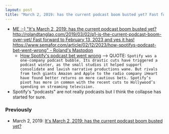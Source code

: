 ```yaml
---
layout: post
title: "March 2, 2019: has the current podcast boom busted yet? Fast forward to February 13, 2023 and yes it has!"
---
```

* [ME :-) "It's March 2, 2019: has the current podcast boom busted yet?http://rolandtanglao.com/2019/03/02/p1-is-the-current-podcast-boom-over-yet/ Fast forward to February 13, 2023 and yes it has! https://www.semafor.com/article/02/12/2023/how-spotifys-podcast-bet-went-wrong" - Roland's Mastodon](https://devdilettante.com/@roland/109861838400394346)
    * [How Spotify's podcast bet went wrong](https://www.semafor.com/article/02/12/2023/how-spotifys-podcast-bet-went-wrong) --> QUOTE: `Spotify was a one-company podcast bubble. Its drastic cuts have triggered a podcast winter, as the small studios it helped support consolidate and lavish narrative productions wane. But rivals from tech giants Amazon and Apple to the radio company iHeart have found better returns on more cautious bets. Spotify’s pivot has more in common with the recent cuts to Hollywood’s spending on streaming television.`
* Spotify's "podcasts" are not really podcasts but I think the collapse has started for sure.

### Previously
* March 2, 2019: [It's March 2, 2019: has the current podcast boom busted yet?](http://rolandtanglao.com/2019/03/02/p1-is-the-current-podcast-boom-over-yet/)